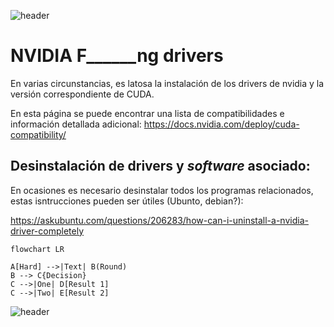 
![header](/Tutoriales-IFC/assets/header.png)













# NVIDIA F______ng drivers

En varias circunstancias, es latosa la instalación de los drivers de nvidia y la versión
correspondiente de CUDA.

En esta página se puede encontrar una lista de compatibilidades e información detallada 
adicional:
https://docs.nvidia.com/deploy/cuda-compatibility/


## Desinstalación de drivers y *software* asociado:

En ocasiones es necesario desinstalar todos los programas relacionados, estas isntrucciones
pueden ser útiles (Ubunto, debian?):

https://askubuntu.com/questions/206283/how-can-i-uninstall-a-nvidia-driver-completely


```mermaid
flowchart LR

A[Hard] -->|Text| B(Round)
B --> C{Decision}
C -->|One| D[Result 1]
C -->|Two| E[Result 2]
```













![header](/Tutoriales-IFC/assets/header.png)

